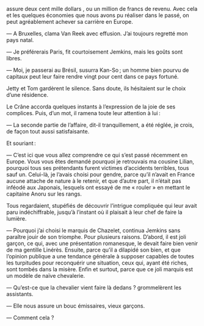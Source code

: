 assure deux cent mille dollars , ou un million de francs de revenu. Avec
cela et les quelques économies que nous avons pu réaliser dans le passé, on
peut agréablement achever sa carrière en Europe.

— A Bruxelles, clama Van Reek avec effusion. J’ai toujours regretté mon pays natal.

— Je préférerais Paris, fit courtoisement Jemkins, mais les goûts sont libres.

— Moi, je passerai au Brésil, susurra Kan-So ; un homme bien pourvu de
capitaux peut leur faire rendre vingt pour cent dans ce pays fortuné.

Jetty et Tom gardèrent le silence. Sans doute, ils hésitaient sur le choix
d’une résidence.

Le Crâne accorda quelques instants à l’expression de la joie de ses complices. Puis, d’un mot, il ramena toute leur attention à lui :

— La seconde partie de l’affaire, dit-il tranquillement, a été réglée, je
crois, de façon tout aussi satisfaisante.

Et souriant :

— C’est ici que vous allez comprendre ce qui s’est passé récemment en
Europe. Vous vous êtes demandé pourquoi je retrouvais ma cousine Lilian,
pourquoi tous ses prétendants furent victimes d’accidents terribles, tous sauf un. Celui-là, je l’avais choisi pour gendre, parce qu’il n’avait en France aucune attache de nature à le retenir, et que d’autre part, il n’était pas inféodé aux Japonais, lesquels ont essayé de me « rouler » en mettant le capitaine Anoru sur les rangs.

Tous regardaient, stupéfiés de découvrir l’intrigue compliquée qui leur
avait paru indéchiffrable, jusqu’à l’instant où il plaisait à leur chef de faire la lumière.

— Pourquoi j’ai choisi le marquis de Chazelet, continua Jemkins sans
paraître jouir de son triomphe. Pour plusieurs raisons. D’abord, il est joli
garçon, ce qui, avec une présentation romanesque, le devait faire bien venir
de ma gentille Linérès. Ensuite, parce qu’il a dilapidé son bien, et que l’opinion publique a une tendance générale à supposer capables de toutes les
turpitudes pour reconquérir une situation, ceux qui, ayant été riches, sont
tombés dans la misère. Enfin et surtout, parce que ce joli marquis est un
modèle de naïve chevalerie.

— Qu’est-ce que la chevalier vient faire là dedans ? grommelèrent les
assistants.

— Elle nous assure un bouc émissaires, vieux garçons.

— Comment cela ?
